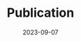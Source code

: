 ---
title: "Publication"
date: 2023-09-07
draft: false

sections:  

  - name: "GRANAR and MECHA"
    text: "GRANAR and MECHA related publications"
    list:
      - "**[1]** (2021) Adrien Heymans, Valentin Couvreur, Guillaume Lobet, [Combining cross-section images and modeling tools to create high-resolution root system hydraulic atlases in Zea mays](https://doi.org/10.1002/pld3.334) - First published: 16 July 2021. Citations: 10"
      - "**[2]** (2020) Adrien Heymans, V. Couvreur, G. Lobet, [Connecting the dots between root cross-section images and modelling tools to create a high resolution root system hydraulic maps in Zea mays](https://doi.org/10.1101/2020.12.15.422825) - Published 15 December 2020, Environmental Science, bioRxiv"
      - "**[3]** (2020) Adrien Heymans, Valentin Couvreur, Therese LaRue, Ana Paez-Garcia, Guillaume Lobet, [GRANAR, a Computational Tool to Better Understand the Functional Importance of Monocotyledon Root Anatomy](https://doi.org/10.1104/pp.19.00617) - Plant Physiology, Volume 182, Issue 2, February 2020, Pages 707–720"
      - "**[4]** (2017) Valentin Couvreur, Marc Faget, Guillaume Lobet, Mathieu Javaux, François Chaumont, Xavier Draye, [Novel multiscale insights into the composite nature of water transport in roots](https://doi.org/10.1101/147314)"

  - name: "C-PlantBox"
    text: "C-PlantBox related publications"
    list:
      - "**[1]** (2023) Bouvry, Arnaud; Lebeau, Frédéric, [Digital Twin of a Smart Plant Factory for Plant Phenotyping : Data assimilation between measured and simulated 3D point cloud data in the CPlantBox FSPM](https://hdl.handle.net/2268/301376) - 10th Conference on Functional-Structural Plant Models (FSPM2023)"
      - "**[2]** (2022) Bouvry A, Leemans V, Lobet G, Tocquin P, Lebeau F, [Digital Twin of a plant factory: simulation of RGB-D data with the CPlantBox FSPM](https://orbi.uliege.be/bitstream/2268/301376/1/bouvry_fspm2023_16-9.pdf) - IPPS 2022 (WUR)-Plant Phenotyping for a Sustainable Future"
      - "**[3]** (2020) Xiao-Ran Zhou, Andrea Schnepf, Jan Vanderborght, Daniel Leitner, André Lacointe, Harry Vereecken, Guillaume Lobet, [CPlantBox, a whole-plant modelling framework for the simulation of water- and carbon-related processes](https://doi.org/10.1093/insilicoplants/diaa001) - in silico Plants, Volume 2, Issue 1"
      - "**[4]** (2019) Couvreur, Valentin, et al., [Multiscale modelling of plant water and carbon fluxes with MECHA and CPlantBox](https://dial.uclouvain.be/pr/boreal/object/boreal:227579) - iCROPM2020, Phenotyping and modeling of plant anchorage and physiology"
      - "**[5]** (2018) Xiao-Ran Zhou et al., [Presentation of CPlantBox: a whole functional-structural plant model (root and shoot) coupled with a mechanistic resolution of carbon and water flows](https://doi.org/10.1109/PMA.2018.8611617) - Conference: 2018 6th International Symposium on Plant Growth Modeling, Simulation, Visualization and Applications (PMA)"

  - name: "Dumux-ROSI"
    text: "Dumux-ROSI related publications"
    list:
      - "**[1]** (2022) Deepanshu Khare, Tobias Selzner, Daniel Leitner, Jan Vanderborght, Harry Vereecken, Andrea Schnepf, [Root System Scale Models Significantly Overestimate Root Water Uptake at Drying Soil Conditions](https://doi.org/10.3389/fpls.2022.798741) - Front. Plant Sci., 14 February 2022, Sec. Functional Plant Ecology, Volume 13"
      - "**[2]** (2020) Pieterjan De Bauw, Trung Hieu Mai, Andrea Schnepf, Roel Merckx, Erik Smolders, Jan Vanderborght, [A functional–structural model of upland rice root systems reveals the importance of laterals and growing root tips for phosphate uptake from wet and dry soils](https://doi.org/10.1093/aob/mcaa120) - Annals of Botany, Volume 126, Issue 4, 14 September 2020, Pages 789–806"
      - "**[3]** (2019) Mai, T.H., Schnepf, A., Vereecken, H. et al., [Continuum multiscale model of root water and nutrient uptake from soil with explicit consideration of the 3D root architecture and the rhizosphere gradients](https://doi.org/10.1007/s11104-018-3890-4) - Plant Soil 439, 273–292"
      - "**[4]** (2018) Timo Koch, Katharina Heck, Natalie Schröder, Holger Class, Rainer Helmig, [A New Simulation Framework for Soil–Root Interaction, Evaporation, Root Growth, and Solute Transport](https://doi.org/10.2136/vzj2017.12.0210) - First published: 23 August 2018. Citations: 30"


  - name: "AGRO-C"
    text: "AGRO-C related publications"
    list:
      - "**[1]** (2021) S De Cannière et al., [Constraining water limitation of photosynthesis in a crop growth model with sun-induced chlorophyll fluorescence](https://www.sciencedirect.com/science/article/pii/S0034425721004429)"
      - "**[2]** (2021) Zhang, Q. et al., [Accuracy and uncertainty analysis of staple food crop modelling by the process-based Agro-C model](https://doi.org/10.1007/s00484-020-02053-1)"
      - "**[3]** (2020) C Brogi, JA Huisman, M Herbst et al., [Simulation of spatial variability in crop leaf area index and yield using agroecosystem modeling and geophysics‐based quantitative soil information](https://acsess.onlinelibrary.wiley.com/doi/full/10.1002/vzj2.20009)"
      - "**[4]** (2020) J Groh, E Diamantopoulos, X Duan, F Ewert et al., [Crop growth and soil water fluxes at erosion‐affected arable sites: Using weighing lysimeter data for model intercomparison](https://doi.org/10.1002/vzj2.20058)"
      - "**[5]** (2019) GR Maharjan et al., [Effects of input data aggregation on simulated crop yields in temperate and Mediterranean climates](https://www.sciencedirect.com/science/article/abs/pii/S1161030118301394)"
      - "**[6]** (2018) R Žydelis et al., [A model study on the effect of water and cold stress on maize development under nemoral climate](https://www.sciencedirect.com/science/article/abs/pii/S0168192318302715)"
      - "**[7]** (2017) A Klosterhalfen et al., [Multi-site calibration and validation of a net ecosystem carbon exchange model for croplands](https://www.sciencedirect.com/science/article/abs/pii/S0304380017300054)"
      - "**[8]** (2017) L Brilli, L Bechini, M Bindi, M Carozzi, D Cavalli et al., [Review and analysis of strengths and weaknesses of agro-ecosystem models for simulating C and N fluxes](https://www.sciencedirect.com/science/article/abs/pii/S0048969717307295?via%3Dihub)"
      - "**[9]** (2009) Y Huang et al., [Agro-C: a biogeophysical model for simulating the carbon budget of agroecosystems](https://www.sciencedirect.com/science/article/abs/pii/S0168192308002062)"
      - "**[10]** (2008) M Herbst, HJ Hellebrand, J Bauer, JA Huisman et al., [Multiyear heterotrophic soil respiration: Evaluation of a coupled CO2 transport and carbon turnover model](https://www.sciencedirect.com/science/article/abs/pii/S0304380008000811?via%3Dihub)"
      - "**[11]** (1993) Jiří Šimůnek, Donald L. Suarez, [Modeling of carbon dioxide transport and production in soil: 1. Model development](https://doi.org/10.1029/92WR02225)"

  - name: "Simplace"
    text: "Simplace related publications"
    list:
      - "**[1]** (2023) Andreas Enders, Murilo Vianna, Thomas Gaiser, Gunther Krauss, Heidi Webber, Amit Kumar Srivastava, Sabine Julia Seidel, Andreas Tewes, Ehsan Eyshi Rezaei, Frank Ewert, [SIMPLACE—a versatile modelling and simulation framework for sustainable crops and agroecosystems](https://doi.org/10.1093/insilicoplants/diad006) - in silico Plants, Volume 5, Issue 1"
      - "**[2]** (2022) Yanru Feng, Thuy Huu Nguyen, Muhammad Shahedul Alam, Lisa Emberson, Thomas Gaiser, Frank Ewert, Michael Frei, [Identifying and modelling key physiological traits that confer tolerance or sensitivity to ozone in winter wheat](https://doi.org/10.1016/j.envpol.2022.119251)"
      - "**[3]** (2022) Kamali, B., Lorite, I.J., Webber, H.A. et al., [Uncertainty in climate change impact studies for irrigated maize cropping systems in southern Spain](https://doi.org/10.1038/s41598-022-08056-9) - Sci Rep 12"
      - "**[4]** (2021) Matthias Langensiepen, Thuy Huu Nguyen, Thomas Gaiser, Sabine J. Seidel, [Expansion and evaluation of two coupled root–shoot models in simulating CO 2 and H 2 O fluxes and growth of maize](https://doi.org/10.1002/vzj2.20181) - Vadose Zone Journal"
      - "**[5]** (2019) Ganga Ram Maharjan, Holger Hoffmann, Heidi Webber, Amit Kumar Srivastava, Lutz Weihermüller, Ana Villa, Elsa Coucheney, Elisabet Lewan, Giacomo Trombi, Marco Moriondo, Marco Bindi, Balazs Grosz, Rene Dechow, Mathias Kuhnert, Luca Doro, Kurt-Christian Kersebaum, Tommaso Stella, Xenia Specka, Claas Nendel, Julie Constantin, Thomas Gaiser, [Effects of input data aggregation on simulated crop yields in temperate and Mediterranean climates](https://doi.org/10.1016/j.eja.2018.11.001)"
      - "**[6]** (2018) Cho Miltin Mboh, Amit Kumar Srivastava, Thomas Gaiser, Frank Ewert, [Including root architecture in a crop model improves predictions of spring wheat grain yield and above-ground biomass under water limitations](https://doi.org/10.1111/jac.12306)"
      - "**[7]** (2017) Matthias Kuhnert, Jagadeesh Yeluripati, Pete Smith, Holger Hoffmann, Marcel van Oijen, Julie Constantin, Elsa Coucheney, Rene Dechow, Henrik Eckersten, Thomas Gaiser, Balász Grosz, Edwin Haas, Kurt-Christian Kersebaum, Ralf Kiese, Steffen Klatt, Elisabet Lewan, Claas Nendel, Helene Raynal, Carmen Sosa, Xenia Specka, Frank Ewert, [Impact analysis of climate data aggregation at different spatial scales on simulated net primary productivity for croplands](https://doi.org/10.1016/j.eja.2016.06.005)"
      - "**[8]** (2017) Balázs Grosz, Rene Dechow, Sören Gebbert, Holger Hoffmann, Gang Zhao, Julie Constantin, Helene Raynal, Daniel Wallach, Elsa Coucheney, Elisabet Lewan, Henrik Eckersten, Xenia Specka, Kurt-Christian Kersebaum, Claas Nendel, Matthias Kuhnert, Jagadeesh Yeluripati, Edwin Haas, Edmar Teixeira, Marco Bindi, Giacomo Trombi, Frank Ewert, [The implication of input data aggregation on up-scaling soil organic carbon changes](https://doi.org/10.1016/j.envsoft.2017.06.046)"
      - "**[9]** (2016) Holger Hoffmann, Gang Zhao, Senthold Asseng, Marco Bindi, Christian Biernath, Julie Constantin, Elsa Coucheney, Rene Dechow, Luca Doro, Henrik Eckersten, Thomas Gaiser, Balázs Grosz, Florian Heinlein, Frank Ewert, [Impact of Spatial Soil and Climate Input Data Aggregation on Regional Yield Simulations](https://doi.org/10.1371/journal.pone.0151782)"
      - "**[10]** (2013) Thomas Gaiser, Ute Perkons, Paul Martin Küpper, Timo Kautz, Daniel Uteau-Puschmann, Frank Ewert, Andreas Enders, Gunther Krauss, [Modeling biopore effects on root growth and biomass production on soils with pronounced sub-soil clay accumulation](https://doi.org/10.1016/j.ecolmodel.2013.02.016) - Ecological Modelling, Volume 256, 10 May 2013, Pages 6-15"

  - name: "TerrSysMP"
    text: "TerrSysMP related publications"
    list:
      - "**[1]** (2022) Furusho-Percot, C., Goergen, K., Hartick, C., Poshyvailo-Strube, L., & Kollet, S., [Groundwater model impacts multiannual simulations of heat waves](https://doi.org/10.1029/2021GL096781) - Geophysical Research Letters, 49"
      - "**[2]** (2021) Hartick, C., Furusho-Percot, C., Goergen, K., & Kollet, S., [An interannual probabilistic assessment of subsurface water storage over Europe using a fully coupled terrestrial model](https://doi.org/10.1029/2020WR027828) - Water Resources Research, 57"
      - "**[3]** (2019) Furusho-Percot, C., Goergen, K., Hartick, C., Kulkarni, K., Keune, J., & Kollet, S., [Pan-European groundwater to atmosphere terrestrial systems climatology from a physically consistent simulation](https://doi.org/10.1038/s41597-019-0328-7)"
      - "**[4]** (2018) Keune, J., Sulis, M., Kollet, S., Siebert, S., & Wada, Y., [Human water use impacts on the strength of the continental sink for atmospheric water](https://doi.org/10.1029/2018GL077621) - Geophysical Research Letters, 45"
      - "**[5]** (2018) Kollet, S., Gasper, F., Brdar, S., Goergen, K., Hendricks-Franssen, H.-J., Keune, J., Kurtz, W., Küll, V., Pappenberger, F., Poll, S., et al., [Introduction of an Experimental Terrestrial Forecasting/Monitoring System at Regional to Continental Scales Based on the Terrestrial Systems Modeling Platform (v1.1.0)](https://doi.org/10.3390/w10111697) - Water 2018, 10"
      - "**[6]** (2018) P. Shrestha, M. Sulis, C. Simmer, S. Kollet, [Effects of horizontal grid resolution on evapotranspiration partitioning using TerrSysMP](https://doi.org/10.1016/j.jhydrol.2018.01.024) - Journal of Hydrology"
      - "**[7]** (2017) S. Gebler, H.-J. Hendricks Franssen, S.J. Kollet, W. Qu, H. Vereecken, [High resolution modelling of soil moisture patterns with TerrSysMP: A comparison with sensor network data](http://dx.doi.org/10.1016/j.jhydrol.2017.01.048) - Journal of Hydrology"
      - "**[8]** (2016) Keune, J., Gasper, F., Goergen, K., Hense, A., Shrestha, P., Sulis, M., & Kollet, S., [Studying the influence of groundwater representations on land surface-atmosphere feedbacks during the European heat wave in 2003](https://doi.org/10.1002/2016JD025426) - J. Geophys. Res. Atmos., 121"
      - "**[9]** (2016) Wolfgang Kurtz, Guowei He, Stefan J. Kollet, Reed M. Maxwell, Harry Vereecken, Harrie-Jan Hendricks Franssen, [TerrSysMP–PDAF (version 1.0): a modular high-performance data assimilation framework for an integrated land surface–subsurface model](https://doi.org/10.5194/gmd-9-1341-2016) - Geosci. Model Dev., 9"
      - "**[10]** (2016) P. Shrestha, M. Sulis, C. Simmer, S. Kollet, [Impacts of grid resolution on surface energy fluxes simulated with an integrated surface-groundwater flow model](https://doi.org/10.5194/hess-19-4317-2015) - Hydrol. Earth Syst. Sci., 19"
      - "**[11]** (2014) P. Shrestha, M. Sulis, C. Simmer, S. Kollet, [A Scale-Consistent Terrestrial Systems Modeling Platform Based on COSMO, CLM, and ParFlow](https://doi.org/10.1175/MWR-D-14-00029.1) - Meteorological Institute, University of Bonn"
      - "**[12]** (2013) Y. Lu, J. Rihani, M. Langensiepen, C. Simmer, [Effects of leaf area index on the coupling between water table, land surface energy fluxes, and planetary boundary layer at the regional scale](https://ui.adsabs.harvard.edu/abs/2013AGUFM.H43D1473L) - AGU Fall Meeting Abstracts"





---